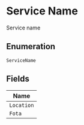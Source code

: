 
# Service Name

Service name

## Enumeration

`ServiceName`

## Fields

| Name |
|  --- |
| `Location` |
| `Fota` |

